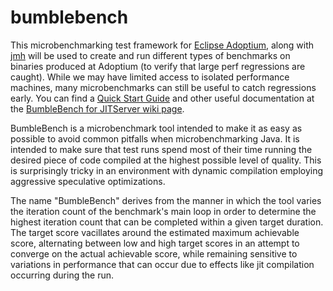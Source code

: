 # bumblebench
This microbenchmarking test framework for [Eclipse Adoptium](https://adoptium.net), along with [jmh](http://openjdk.java.net/projects/code-tools/jmh/) will be used to create and run different types of benchmarks on binaries produced at Adoptium (to verify that large perf regressions are caught).  While we may have limited access to isolated performance machines, many microbenchmarks can still be useful to catch regressions early.  You can find a [Quick Start Guide](https://github.com/adoptium/bumblebench/wiki/BumbleBench-and-HumbleBench#quick-start) and other useful documentation at the [BumbleBench for JITServer wiki page](https://github.com/yde773786/bumblebench-for-jitserver-benchmarking/wiki). 

BumbleBench is a microbenchmark tool intended to make it as easy as possible to avoid common pitfalls when microbenchmarking Java. It is intended to make sure that test runs spend most of their time running the desired piece of code compiled at the highest possible level of quality. This is surprisingly tricky in an environment with dynamic compilation employing aggressive speculative optimizations.

The name "BumbleBench" derives from the manner in which the tool varies the iteration count of the benchmark's main loop in order to determine the highest iteration count that can be completed within a given target duration. The target score vacillates around the estimated maximum achievable score, alternating between low and high target scores in an attempt to converge on the actual achievable score, while remaining sensitive to variations in performance that can occur due to effects like jit compilation occurring during the run.

